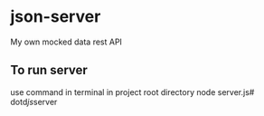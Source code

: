 # json-server  
My own mocked data rest API  
## To run server  
use command in terminal in project root directory node server.js#   d o t d _ j s _ s e r v e r  
 